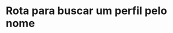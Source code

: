 #  Rota para buscar um perfil pelo nome

<api-endpoint openapi-path="../../specifications/shapeUpSwagger2.json" method="GET" endpoint="/v1/Profile/searchProfileByName"/>